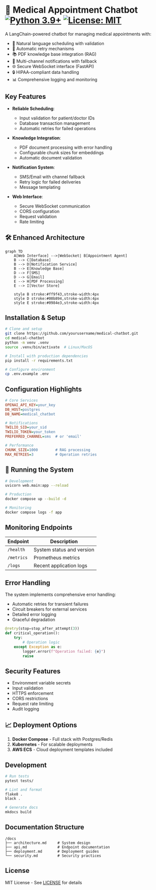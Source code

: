 # 🏥 Medical Appointment Chatbot [![Python 3.9+](https://img.shields.io/badge/python-3.9+-blue.svg)](https://www.python.org/) [![License: MIT](https://img.shields.io/badge/License-MIT-yellow.svg)](https://opensource.org/licenses/MIT)

A LangChain-powered chatbot for managing medical appointments with:
- 📅 Natural language scheduling with validation
- 🔄 Automatic retry mechanisms
- 📚 PDF knowledge base integration (RAG)
- 📱 Multi-channel notifications with fallback
- 🌐 Secure WebSocket interface (FastAPI)
- 🔒 HIPAA-compliant data handling
- 📊 Comprehensive logging and monitoring

## Key Features
- **Reliable Scheduling**:
  - Input validation for patient/doctor IDs
  - Database transaction management
  - Automatic retries for failed operations

- **Knowledge Integration**:
  - PDF document processing with error handling
  - Configurable chunk sizes for embeddings
  - Automatic document validation

- **Notification System**:
  - SMS/Email with channel fallback
  - Retry logic for failed deliveries
  - Message templating

- **Web Interface**:
  - Secure WebSocket communication
  - CORS configuration
  - Request validation
  - Rate limiting

## 🛠️ Enhanced Architecture

```mermaid
graph TD
    A[Web Interface] -->|WebSocket| B[Appointment Agent]
    B --> C[Database]
    B --> D[Notification Service]
    B --> E[Knowledge Base]
    D --> F[SMS]
    D --> G[Email]
    E --> H[PDF Processing]
    E --> I[Vector Store]
    
    style B stroke:#ff9f43,stroke-width:4px
    style D stroke:#00b894,stroke-width:4px
    style E stroke:#0984e3,stroke-width:4px
```

## Installation & Setup
```bash
# Clone and setup
git clone https://github.com/yourusername/medical-chatbot.git
cd medical-chatbot
python -m venv .venv
source .venv/bin/activate  # Linux/MacOS

# Install with production dependencies
pip install -r requirements.txt

# Configure environment
cp .env.example .env
```

## Configuration Highlights
```ini
# Core Services
OPENAI_API_KEY=your_key
DB_HOST=postgres
DB_NAME=medical_chatbot

# Notifications
TWILIO_SID=your_sid
TWILIO_TOKEN=your_token
PREFERRED_CHANNEL=sms  # or 'email'

# Performance
CHUNK_SIZE=1000        # RAG processing
MAX_RETRIES=3          # Operation retries
```

## 🚀 Running the System
```bash
# Development
uvicorn web.main:app --reload

# Production
docker compose up --build -d

# Monitoring
docker compose logs -f app
```

## Monitoring Endpoints
| Endpoint | Description |
|----------|-------------|
| `/health` | System status and version |
| `/metrics` | Prometheus metrics |
| `/logs` | Recent application logs |

## Error Handling
The system implements comprehensive error handling:
- Automatic retries for transient failures
- Circuit breakers for external services
- Detailed error logging
- Graceful degradation

```python
@retry(stop=stop_after_attempt(3))
def critical_operation():
    try:
        # Operation logic
    except Exception as e:
        logger.error(f"Operation failed: {e}")
        raise
```

## Security Features
- Environment variable secrets
- Input validation
- HTTPS enforcement
- CORS restrictions
- Request rate limiting
- Audit logging

## 📈 Deployment Options
1. **Docker Compose** - Full stack with Postgres/Redis
2. **Kubernetes** - For scalable deployments
3. **AWS ECS** - Cloud deployment templates included

## Development
```bash
# Run tests
pytest tests/

# Lint and format
flake8 .
black .

# Generate docs
mkdocs build
```

## Documentation Structure
```
/docs
├── architecture.md     # System design
├── api.md              # Endpoint documentation
├── deployment.md       # Deployment guides
└── security.md         # Security practices
```

## License
MIT License - See [LICENSE](LICENSE) for details
